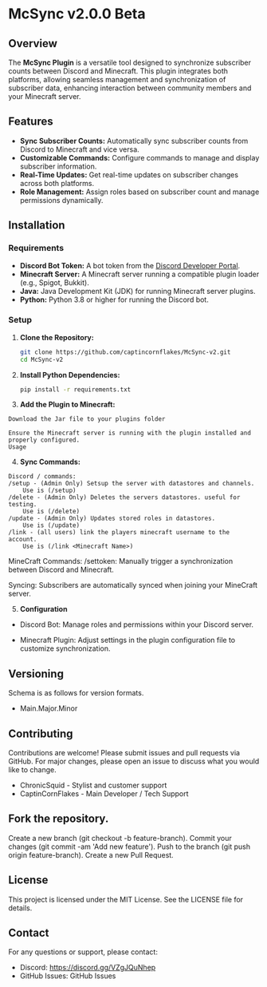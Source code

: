 # McSync v2.0.0 Beta

## Overview

The **McSync Plugin** is a versatile tool designed to synchronize subscriber counts between Discord and Minecraft. This plugin integrates both platforms, allowing seamless management and synchronization of subscriber data, enhancing interaction between community members and your Minecraft server.

## Features

- **Sync Subscriber Counts:** Automatically sync subscriber counts from Discord to Minecraft and vice versa.
- **Customizable Commands:** Configure commands to manage and display subscriber information.
- **Real-Time Updates:** Get real-time updates on subscriber changes across both platforms.
- **Role Management:** Assign roles based on subscriber count and manage permissions dynamically.

## Installation

### Requirements

- **Discord Bot Token:** A bot token from the [Discord Developer Portal](https://discord.com/developers/applications).
- **Minecraft Server:** A Minecraft server running a compatible plugin loader (e.g., Spigot, Bukkit).
- **Java:** Java Development Kit (JDK) for running Minecraft server plugins.
- **Python:** Python 3.8 or higher for running the Discord bot.

### Setup

1. **Clone the Repository:**

    ```sh
    git clone https://github.com/captincornflakes/McSync-v2.git
    cd McSync-v2
    ```
2. **Install Python Dependencies:**

    ```sh
    pip install -r requirements.txt
    ```

3. **Add the Plugin to Minecraft:**
```
Download the Jar file to your plugins folder

Ensure the Minecraft server is running with the plugin installed and properly configured.
Usage

```
4. **Sync Commands:**
```
Discord / commands:
/setup - (Admin Only) Setsup the server with datastores and channels. 
    Use is (/setup)
/delete - (Admin Only) Deletes the servers datastores. useful for testing. 
    Use is (/delete)
/update - (Admin Only) Updates stored roles in datastores. 
    Use is (/update)
/link - (all users) link the players minecraft username to the account. 
    Use is (/link <Minecraft Name>)
```

MineCraft Commands:
/settoken: Manually trigger a synchronization between Discord and Minecraft.

Syncing:
Subscribers are automatically synced when joining your MineCraft server.

5. **Configuration**

- Discord Bot:
Manage roles and permissions within your Discord server.

- Minecraft Plugin:
Adjust settings in the plugin configuration file to customize synchronization.

##  **Versioning**
Schema is as follows for version formats.
- Main.Major.Minor

##  **Contributing**
Contributions are welcome! Please submit issues and pull requests via GitHub. For major changes, please open an issue to discuss what you would like to change.

- ChronicSquid - Stylist and customer support
- CaptinCornFlakes - Main Developer / Tech Support

##  **Fork the repository.**

Create a new branch (git checkout -b feature-branch).
Commit your changes (git commit -am 'Add new feature').
Push to the branch (git push origin feature-branch).
Create a new Pull Request.


##  **License**
This project is licensed under the MIT License. See the LICENSE file for details.

##  **Contact**
For any questions or support, please contact:

- Discord: https://discord.gg/VZgJQuNhep
- GitHub Issues: GitHub Issues